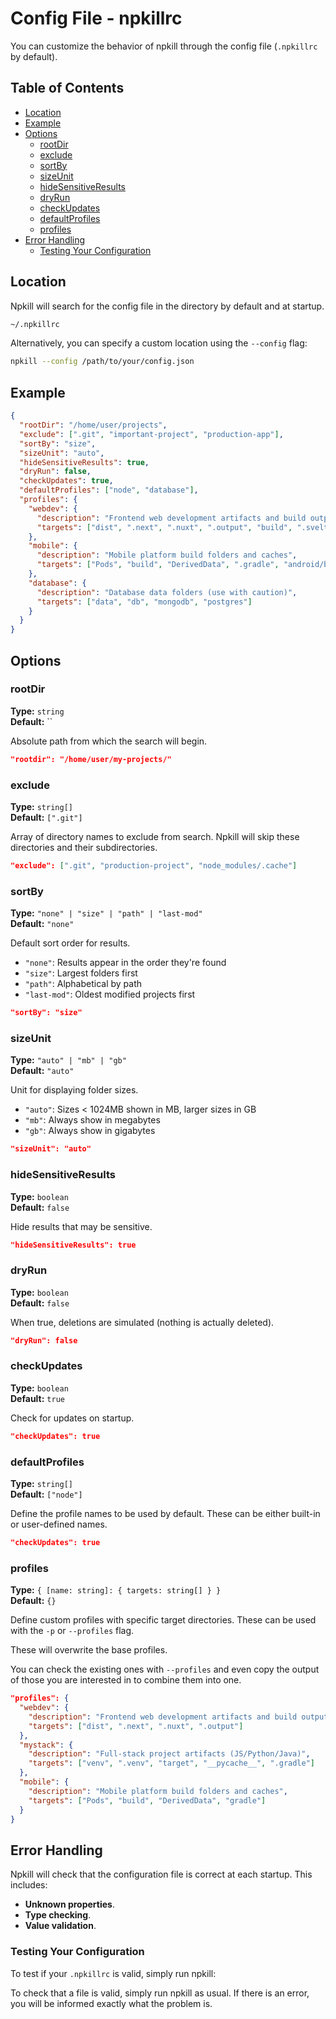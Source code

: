 # Config File - npkillrc

You can customize the behavior of npkill through the config file (`.npkillrc` by default).

## Table of Contents

- [Location](#location)
- [Example](#example)
- [Options](#options)
  - [rootDir](#rootDir)
  - [exclude](#exclude)
  - [sortBy](#sortby)
  - [sizeUnit](#sizeunit)
  - [hideSensitiveResults](#hidesensitiveresults)
  - [dryRun](#dryrun)
  - [checkUpdates](#checkupdates)
  - [defaultProfiles](#defaultProfiles)
  - [profiles](#profiles)
- [Error Handling](#error-handling)
  - [Testing Your Configuration](#testing-your-configuration)

## Location

Npkill will search for the config file in the directory by default and at startup.

```bash
~/.npkillrc
```

Alternatively, you can specify a custom location using the `--config` flag:

```bash
npkill --config /path/to/your/config.json
```

## Example

```json
{
  "rootDir": "/home/user/projects",
  "exclude": [".git", "important-project", "production-app"],
  "sortBy": "size",
  "sizeUnit": "auto",
  "hideSensitiveResults": true,
  "dryRun": false,
  "checkUpdates": true,
  "defaultProfiles": ["node", "database"],
  "profiles": {
    "webdev": {
      "description": "Frontend web development artifacts and build outputs",
      "targets": ["dist", ".next", ".nuxt", ".output", "build", ".svelte-kit"]
    },
    "mobile": {
      "description": "Mobile platform build folders and caches",
      "targets": ["Pods", "build", "DerivedData", ".gradle", "android/build"]
    },
    "database": {
      "description": "Database data folders (use with caution)",
      "targets": ["data", "db", "mongodb", "postgres"]
    }
  }
}
```

## Options

### rootDir

**Type:** `string`  
**Default:** ``

Absolute path from which the search will begin.

```json
"rootdir": "/home/user/my-projects/"
```

### exclude

**Type:** `string[]`  
**Default:** `[".git"]`

Array of directory names to exclude from search. Npkill will skip these directories and their subdirectories.

```json
"exclude": [".git", "production-project", "node_modules/.cache"]
```

### sortBy

**Type:** `"none" | "size" | "path" | "last-mod"`  
**Default:** `"none"`

Default sort order for results.

- `"none"`: Results appear in the order they're found
- `"size"`: Largest folders first
- `"path"`: Alphabetical by path
- `"last-mod"`: Oldest modified projects first

```json
"sortBy": "size"
```

### sizeUnit

**Type:** `"auto" | "mb" | "gb"`  
**Default:** `"auto"`

Unit for displaying folder sizes.

- `"auto"`: Sizes < 1024MB shown in MB, larger sizes in GB
- `"mb"`: Always show in megabytes
- `"gb"`: Always show in gigabytes

```json
"sizeUnit": "auto"
```

### hideSensitiveResults

**Type:** `boolean`  
**Default:** `false`

Hide results that may be sensitive.

```json
"hideSensitiveResults": true
```

### dryRun

**Type:** `boolean`  
**Default:** `false`

When true, deletions are simulated (nothing is actually deleted).

```json
"dryRun": false
```

### checkUpdates

**Type:** `boolean`  
**Default:** `true`

Check for updates on startup.

```json
"checkUpdates": true
```

### defaultProfiles

**Type:** `string[]`  
**Default:** `["node"]`

Define the profile names to be used by default. These can be either built-in or user-defined names.

```json
"checkUpdates": true
```

### profiles

**Type:** `{ [name: string]: { targets: string[] } }`  
**Default:** `{}`

Define custom profiles with specific target directories. These can be used with the `-p` or `--profiles` flag.

These will overwrite the base profiles.

You can check the existing ones with `--profiles` and even copy the output of those you are interested in to combine them into one.

```json
"profiles": {
  "webdev": {
    "description": "Frontend web development artifacts and build outputs",
    "targets": ["dist", ".next", ".nuxt", ".output"]
  },
  "mystack": {
    "description": "Full-stack project artifacts (JS/Python/Java)",
    "targets": ["venv", ".venv", "target", "__pycache__", ".gradle"]
  },
  "mobile": {
    "description": "Mobile platform build folders and caches",
    "targets": ["Pods", "build", "DerivedData", "gradle"]
  }
}
```

## Error Handling

Npkill will check that the configuration file is correct at each startup. This includes:

- **Unknown properties**.
- **Type checking**.
- **Value validation**.

### Testing Your Configuration

To test if your `.npkillrc` is valid, simply run npkill:

To check that a file is valid, simply run npkill as usual. If there is an error, you will be informed exactly what the problem is.
